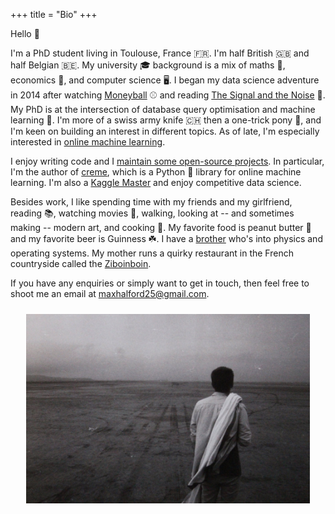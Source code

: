 +++
title = "Bio"
+++

Hello 👋

I'm a PhD student living in Toulouse, France 🇫🇷. I'm half British 🇬🇧 and half Belgian 🇧🇪. My university 🎓 background is a mix of maths 🧮, economics 💸, and computer science 🖥️. I began my data science adventure in 2014 after watching [Moneyball](https://www.wikiwand.com/en/Moneyball_(film)) ⚾ and reading [The Signal and the Noise](https://www.wikiwand.com/en/The_Signal_and_the_Noise) 📖. My PhD is at the intersection of database query optimisation and machine learning 🤖. I'm more of a swiss army knife 🇨🇭 then a one-trick pony 🐴, and I'm keen on building an interest in different topics. As of late, I'm especially interested in [online machine learning](https://www.wikiwand.com/en/Online_machine_learning).

I enjoy writing code and I [maintain some open-source projects](https://github.com/MaxHalford/). In particular, I'm the author of [creme](https://github.com/creme-ml/creme), which is a Python 🐍 library for online machine learning. I'm also a [Kaggle Master](https://www.kaggle.com/maxhalford) and enjoy competitive data science.

Besides work, I like spending time with my friends and my girlfriend, reading 📚, watching movies 🍿, walking, looking at -- and sometimes making -- modern art, and cooking 🍲. My favorite food is peanut butter 🥜 and my favorite beer is Guinness ☘️. I have a [brother](https://jack.0x5.be/) who's into physics and operating systems. My mother runs a quirky restaurant in the French countryside called the [Ziboinboin](https://ziboinboin.com/).

If you have any enquiries or simply want to get in touch, then feel free to shoot me an email at [maxhalford25@gmail.com](mailto:maxhalford25@gmail.com).

<div style="width: 90%; margin: auto; padding-top: 10px;">
    <img src="/img/beach.jpg" alt="pears">
</div>
